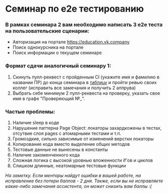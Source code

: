 # Семинар по e2e тестированию

### В рамках семинара 2 вам необходимо написать 3 e2e теста на пользовательские сценарии: 
- Авторизация на портале https://education.vk.company
- Поиск однокурсника на портале 
- Поиск информации о текущем семинаре

### Формат сдачи аналогичный семинару 1: 
1. Скинуть пулл-реквест с пройденным CI (укажите имя и фамилию в названии ПР) до конца семинара в 
[таблицу](https://docs.google.com/spreadsheets/d/1oLqoFA6pKowzOVLzemvaFzsGiHoODsDeOj3HprWqg1U/) и пройти ревью своих коллег (исправить все замечания и получить 2 аппрува)
2. Выбрать себе минимум 2 пулл-реквеста на проверку, указать свое имя в графе "Проверяющий №_".

### Частые проблемы:
1. Наличие sleep в коде
2. Нарушение паттерна Page Object: локаторы захардкожены в тестах, отсутвие слоя pages с атомарными тестами и т.п.
3. Громоздкие, сильно зависимые от изменений верстки локаторы
4. Копирование кода вместо выделение общих методов
5. Тестовые данные не вынесены в константы
6. Наличие закоменченного кода
7. Сложная логика с высокой уровнью вложенности if'ов и циклов
8. Слишком длинные, неатомарные тестовые функции

*На заметку. Если менторы найдут ошибки в вашей работе, на исправление без потери баллов - 2 дня. Также, если вы не исправляете какие-либо замечания ассистента, он может снизить вам баллы :(*
